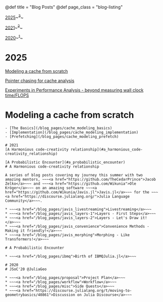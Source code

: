 

@def title = "Blog Posts"
@def page_class = "blog-listing"

[2025](#2025)~~~<sup>3</sup>~~~

[2021](#2021)~~~<sup>2</sup>~~~

[2020](#2020)~~~<sup>1</sup>~~~

# 2025
[Modeling a cache from scratch](#modeling_a_cache_from_scratch)

[Pointer chasing for cache analysis](/blog_pages/ptr_chase)

[Experiments in Performance Analysis - beyond measuring wall clock time/FLOPS](/blog_pages/mat_mul)

# Modeling a cache from scratch
~~~<img src="/assets/main_image.png" style="width:50%; height:50%;">~~~
- [The Basics](/blog_pages/cache_modeling_basics)
- [Implementation](/blog_pages/cache_modeling_implementation)
- [Prefetching](/blog_pages/cache_modeling_prefetch)

# 2021
[A Harmonious code-creativity relationship](#a_harmonious_code-creativity_relationship)

[A Probabilistic Encounter](#a_probabilistic_encounter)
# A Harmonious code-creativity relationship

A series of blog posts covering my journey this summer with two amazing mentors, ~~~<a href="https://github.com/TheCedarPrince">Jacob Zelko</a>~~~ and ~~~<a href="https://github.com/Wikunia">Ole Kröger</a>~~~ on an amazing software ~~~<a href="https://github.com/Wikunia/Javis.jl">Javis.jl</a>~~~ for the ~~~<a href="https://discourse.julialang.org/">Julia Language Community</a>~~~.

* ~~~<a href="/blog_pages/javis_livestreaming">Livestreaming</a>~~~
* ~~~<a href="/blog_pages/javis_layers-1">Layers - First Steps</a>~~~
* ~~~<a href="/blog_pages/javis_layers-2">Layers - Let's Draw it!</a>~~~
* ~~~<a href="/blog_pages/javis_convenience">Convenience Methods - Making it friendly!</a>~~~
* ~~~<a href="/blog_pages/javis_morphing">Morphing - Like Transformers!</a>~~~

# A Probabilistic Encounter

* ~~~<a href="/blog_pages/ibmq">Birth of IBMQJulia.jl</a>~~~

# 2020
# JSoC'20 @JuliaGeo

* ~~~<a href="/blog_pages/proposal">Project Plan</a>~~~
* ~~~<a href="/blog_pages/workflow">Workflow</a>~~~
* ~~~<a href="/blog_pages/misc">Side Quests</a>~~~
* ~~~<a href="https://discourse.julialang.org/t/moving-to-geometrybasics/40861">Discussion on Julia Discourse</a>~~~
